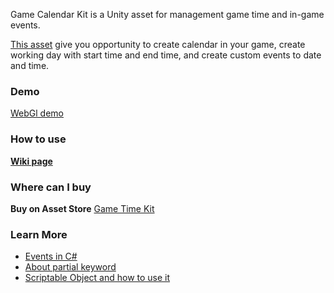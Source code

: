 Game Calendar Kit is a Unity asset for management game time and in-game events.

[This asset](link) give you opportunity to create calendar in your game, create working day with start time and end time, and create custom events to date and time.

### Demo
[WebGl demo](https://gravideots.github.io/GameCalendarKit/)
### How to use
[**Wiki page**](https://github.com/Gravideots/GameCalendarKit/wiki)

### Where can I buy
**Buy on Asset Store** [Game Time Kit](link)

### Learn More
  * [Events in C#](https://msdn.microsoft.com/en-us//library/edzehd2t(v=vs.110))
  * [About partial keyword](https://msdn.microsoft.com/en-us//library/wa80x488)
  * [Scriptable Object and how to use it](https://unity3d.com/ru/learn/tutorials/modules/beginner/live-training-archive/scriptable-objects)
